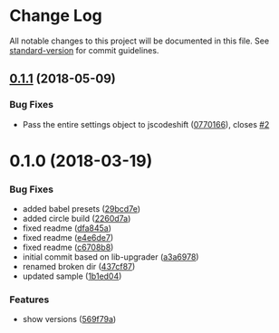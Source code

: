 # Change Log

All notable changes to this project will be documented in this file. See [standard-version](https://github.com/conventional-changelog/standard-version) for commit guidelines.

<a name="0.1.1"></a>
## [0.1.1](https://github.com/benmonro/pkg-upgrader/compare/v0.1.0...v0.1.1) (2018-05-09)


### Bug Fixes

* Pass the entire settings object to jscodeshift ([0770166](https://github.com/benmonro/pkg-upgrader/commit/0770166)), closes [#2](https://github.com/benmonro/pkg-upgrader/issues/2)



<a name="0.1.0"></a>
# 0.1.0 (2018-03-19)


### Bug Fixes

* added babel presets ([29bcd7e](https://github.com/benmonro/pkg-upgrader/commit/29bcd7e))
* added circle build ([2260d7a](https://github.com/benmonro/pkg-upgrader/commit/2260d7a))
* fixed readme ([dfa845a](https://github.com/benmonro/pkg-upgrader/commit/dfa845a))
* fixed readme ([e4e6de7](https://github.com/benmonro/pkg-upgrader/commit/e4e6de7))
* fixed readme ([c6708b8](https://github.com/benmonro/pkg-upgrader/commit/c6708b8))
* initial commit based on lib-upgrader ([a3a6978](https://github.com/benmonro/pkg-upgrader/commit/a3a6978))
* renamed broken dir ([437cf87](https://github.com/benmonro/pkg-upgrader/commit/437cf87))
* updated sample ([1b1ed04](https://github.com/benmonro/pkg-upgrader/commit/1b1ed04))


### Features

* show versions ([569f79a](https://github.com/benmonro/pkg-upgrader/commit/569f79a))
